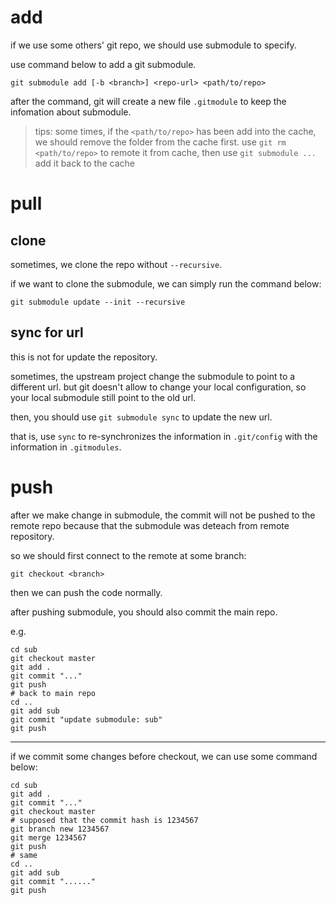 # add

if we use some others' git repo, we should use submodule to specify.

use command below to add a git submodule.

```shell
git submodule add [-b <branch>] <repo-url> <path/to/repo>
```

after the command, git will create a new file `.gitmodule` to keep the infomation about submodule.

> tips: some times, if the `<path/to/repo>` has been add into the cache, we should remove the folder from the cache first.
> use `git rm <path/to/repo>` to remote it from cache, then use `git submodule ...` add it back to the cache

# pull

## clone

sometimes, we clone the repo without `--recursive`.

if we want to clone the submodule, we can simply run the command below:

```shell
git submodule update --init --recursive
```

## sync for url

this is not for update the repository.

sometimes, the upstream project change the submodule to point to a different url. but git doesn't allow to change your local configuration, so your local submodule still point to the old url.

then, you should use `git submodule sync` to update the new url.

that is, use `sync` to re-synchronizes the information in `.git/config` with the information in `.gitmodules`.

# push

after we make change in submodule, the commit will not be pushed to the remote repo because that the submodule was deteach from remote repository.

so we should first connect to the remote at some branch:

```shell
git checkout <branch>
```

then we can push the code normally.

after pushing submodule, you should also commit the main repo.

e.g.

```shell
cd sub
git checkout master
git add .
git commit "..."
git push
# back to main repo
cd ..
git add sub
git commit "update submodule: sub"
git push
```

---

if we commit some changes before checkout, we can use some command below:

```shell
cd sub
git add .
git commit "..."
git checkout master
# supposed that the commit hash is 1234567
git branch new 1234567
git merge 1234567
git push
# same
cd ..
git add sub
git commit "......"
git push
```
